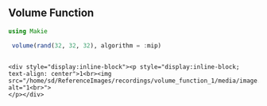 ## Volume Function

```julia
using Makie

 volume(rand(32, 32, 32), algorithm = :mip)


```
```@raw html

<div style="display:inline-block"><p style="display:inline-block; text-align: center">1<br><img src="/home/sd/ReferenceImages/recordings/volume_function_1/media/image.jpg" alt="1<br>">
</p></div>
```
